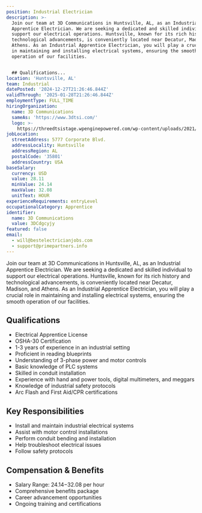 ```yaml
---
position: Industrial Electrician
description: >-
  Join our team at 3D Communications in Huntsville, AL, as an Industrial
  Apprentice Electrician. We are seeking a dedicated and skilled individual to
  support our electrical operations. Huntsville, known for its rich history and
  technological advancements, is conveniently located near Decatur, Madison, and
  Athens. As an Industrial Apprentice Electrician, you will play a crucial role
  in maintaining and installing electrical systems, ensuring the smooth
  operation of our facilities.


  ## Qualifications...
location: 'Huntsville, AL'
team: Industrial
datePosted: '2024-12-27T21:26:46.844Z'
validThrough: '2025-01-28T21:26:46.844Z'
employmentType: FULL_TIME
hiringOrganization:
  name: 3D Communications
  sameAs: 'https://www.3dtsi.com/'
  logo: >-
    https://threedtsistage.wpenginepowered.com/wp-content/uploads/2021/01/logo-default.png
jobLocation:
  streetAddress: 5777 Corporate Blvd.
  addressLocality: Huntsville
  addressRegion: AL
  postalCode: '35801'
  addressCountry: USA
baseSalary:
  currency: USD
  value: 28.11
  minValue: 24.14
  maxValue: 32.08
  unitText: HOUR
experienceRequirements: entryLevel
occupationalCategory: Apprentice
identifier:
  name: 3D Communications
  value: 3DCdgcyjy
featured: false
email:
  - will@bestelectricianjobs.com
  - support@primepartners.info
---
```




Join our team at 3D Communications in Huntsville, AL, as an Industrial Apprentice Electrician. We are seeking a dedicated and skilled individual to support our electrical operations. Huntsville, known for its rich history and technological advancements, is conveniently located near Decatur, Madison, and Athens. As an Industrial Apprentice Electrician, you will play a crucial role in maintaining and installing electrical systems, ensuring the smooth operation of our facilities.

## Qualifications

- Electrical Apprentice License
- OSHA-30 Certification
- 1-3 years of experience in an industrial setting
- Proficient in reading blueprints
- Understanding of 3-phase power and motor controls
- Basic knowledge of PLC systems
- Skilled in conduit installation
- Experience with hand and power tools, digital multimeters, and meggars
- Knowledge of industrial safety protocols
- Arc Flash and First Aid/CPR certifications

## Key Responsibilities

- Install and maintain industrial electrical systems
- Assist with motor control installations
- Perform conduit bending and installation
- Help troubleshoot electrical issues
- Follow safety protocols

## Compensation & Benefits

- Salary Range: $24.14-$32.08 per hour
- Comprehensive benefits package
- Career advancement opportunities
- Ongoing training and certifications
